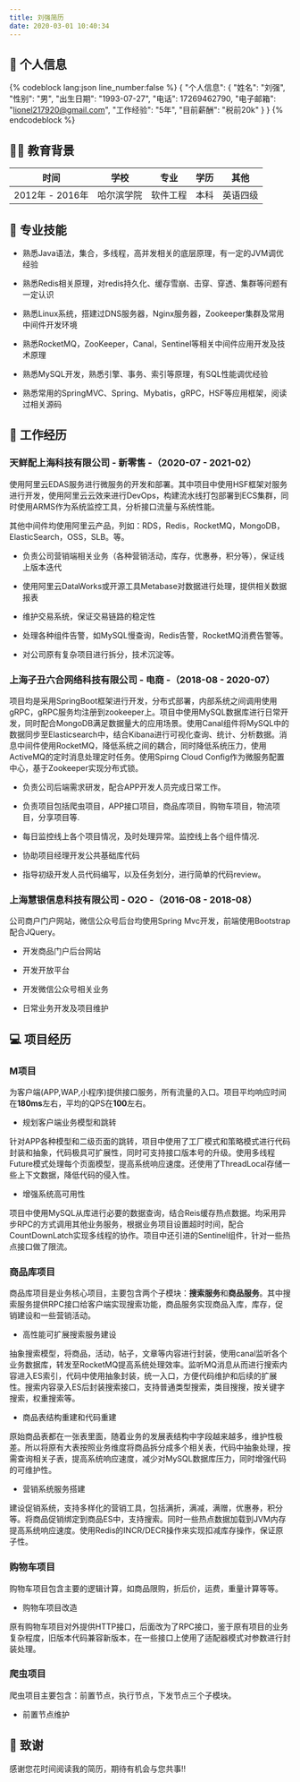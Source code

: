 ```yaml
---
title: 刘强简历
date: 2020-03-01 10:40:34
---
```


## 👨 个人信息

{% codeblock lang:json line_number:false %}
{
    "个人信息": {
        "姓名": "刘强",
        "性别": "男",
        "出生日期": "1993-07-27",
        "电话": 17269462790,
        "电子邮箱": "lionel217920@gmail.com",
        "工作经验": "5年",
        "目前薪酬": "税前20k"
    }
}
{% endcodeblock %}

## 👨‍🎓 教育背景

| 时间 | 学校 | 专业 | 学历| 其他 |
| :------: | :-----: | :-----: | :-----: | :-----: |
| 2012年 - 2016年 | 哈尔滨学院 | 软件工程 | 本科 | 英语四级 |

## 🎉 专业技能

- 熟悉Java语法，集合，多线程，高并发相关的底层原理，有一定的JVM调优经验

- 熟悉Redis相关原理，对redis持久化、缓存雪崩、击穿、穿透、集群等问题有一定认识

- 熟悉Linux系统，搭建过DNS服务器，Nginx服务器，Zookeeper集群及常用中间件开发环境

- 熟悉RocketMQ，ZooKeeper，Canal，Sentinel等相关中间件应用开发及技术原理

- 熟悉MySQL开发，熟悉引擎、事务、索引等原理，有SQL性能调优经验

- 熟悉常用的SpringMVC、Spring、Mybatis，gRPC，HSF等应用框架，阅读过相关源码

## 🔨 工作经历

### 天鲜配上海科技有限公司 - 新零售 -（2020-07 - 2021-02）

使用阿里云EDAS服务进行微服务的开发和部署。其中项目中使用HSF框架对服务进行开发，使用阿里云云效来进行DevOps，构建流水线打包部署到ECS集群，同时使用ARMS作为系统监控工具，分析接口流量与系统性能。

其他中间件均使用阿里云产品，列如：RDS，Redis，RocketMQ，MongoDB，ElasticSearch，OSS，SLB。等。

- 负责公司营销端相关业务（各种营销活动，库存，优惠券，积分等），保证线上版本迭代

- 使用阿里云DataWorks或开源工具Metabase对数据进行处理，提供相关数据报表

- 维护交易系统，保证交易链路的稳定性

- 处理各种组件告警，如MySQL慢查询，Redis告警，RocketMQ消费告警等。

- 对公司原有复杂项目进行拆分，技术沉淀等。

### 上海子丑六合网络科技有限公司 - 电商 -（2018-08 - 2020-07）

项目均是采用SpringBoot框架进行开发，分布式部署，内部系统之间调用使用gRPC，gRPC服务均注册到zookeeper上。项目中使用MySQL数据库进行日常开发，同时配合MongoDB满足数据量大的应用场景。使用Canal组件将MySQL中的数据同步至Elasticsearch中，结合Kibana进行可视化查询、统计、分析数据。消息中间件使用RocketMQ，降低系统之间的耦合，同时降低系统压力，使用ActiveMQ的定时消息处理定时任务。使用Spirng Cloud Config作为微服务配置中心，基于Zookeeper实现分布式锁。

- 负责公司后端需求研发，配合APP开发人员完成日常工作。

- 负责项目包括爬虫项目，APP接口项目，商品库项目，购物车项目，物流项目，分享项目等.

- 每日监控线上各个项目情况，及时处理异常。监控线上各个组件情况.

- 协助项目经理开发公共基础库代码

- 指导初级开发人员代码编写，以及任务划分，进行简单的代码review。

### 上海慧银信息科技有限公司 - O2O -（2016-08 - 2018-08）

公司商户门户网站，微信公众号后台均使用Spring Mvc开发，前端使用Bootstrap配合JQuery。

- 开发商品门户后台网站

- 开发开放平台

- 开发微信公众号相关业务

- 日常业务开发及项目维护

## 💻 项目经历

### M项目

为客户端(APP,WAP,小程序)提供接口服务，所有流量的入口。项目平均响应时间在**180ms**左右，平均的QPS在**100**左右。

- 规划客户端业务模型和跳转

针对APP各种模型和二级页面的跳转，项目中使用了工厂模式和策略模式进行代码封装和抽象，代码极具可扩展性，同时可支持接口版本号的升级。使用多线程Future模式处理每个页面模型，提高系统响应速度。还使用了ThreadLocal存储一些上下文数据，降低代码的侵入性。

- 增强系统高可用性

项目中使用MySQL从库进行必要的数据查询，结合Reis缓存热点数据。均采用异步RPC的方式调用其他业务服务，根据业务项目设置超时时间，配合CountDownLatch实现多线程的协作。项目中还引进的Sentinel组件，针对一些热点接口做了限流。

### 商品库项目

商品库项目是业务核心项目，主要包含两个子模块：**搜索服务**和**商品服务**。其中搜索服务提供RPC接口给客户端实现搜索功能，商品服务实现商品入库，库存，促销建设和一些营销活动。

- 高性能可扩展搜索服务建设

抽象搜索模型，将商品，活动，帖子，文章等内容进行封装，使用canal监听各个业务数据库，转发至RocketMQ提高系统处理效率。监听MQ消息从而进行搜索内容进入ES索引，代码中使用抽象封装，统一入口，方便代码维护和后续的扩展性。搜索内容录入ES后封装搜索接口，支持普通类型搜索，类目搜搜，按关键字搜索，权重搜索等。

- 商品表结构重建和代码重建

原始商品表都在一张表里面，随着业务的发展表结构中字段越来越多，维护性极差。所以将原有大表按照业务维度将商品拆分成多个相关表，代码中抽象处理，按需查询相关子表，提高系统响应速度，减少对MySQL数据库压力，同时增强代码的可维护性。

- 营销系统服务搭建

建设促销系统，支持多样化的营销工具，包括满折，满减，满赠，优惠券，积分等。将商品促销绑定到商品ES中，支持搜索。同时一些热点数据加载到JVM内存提高系统响应速度。使用Redis的INCR/DECR操作来实现扣减库存操作，保证原子性。

### 购物车项目

购物车项目包含主要的逻辑计算，如商品限购，折后价，运费，重量计算等等。

- 购物车项目改造

原有购物车项目对外提供HTTP接口，后面改为了RPC接口，鉴于原有项目的业务复杂程度，旧版本代码兼容新版本，在一些接口上使用了适配器模式对参数进行封装处理。

### 爬虫项目

爬虫项目主要包含：前置节点，执行节点，下发节点三个子模块。

- 前置节点维护



## 🙏 致谢

感谢您花时间阅读我的简历，期待有机会与您共事!!
